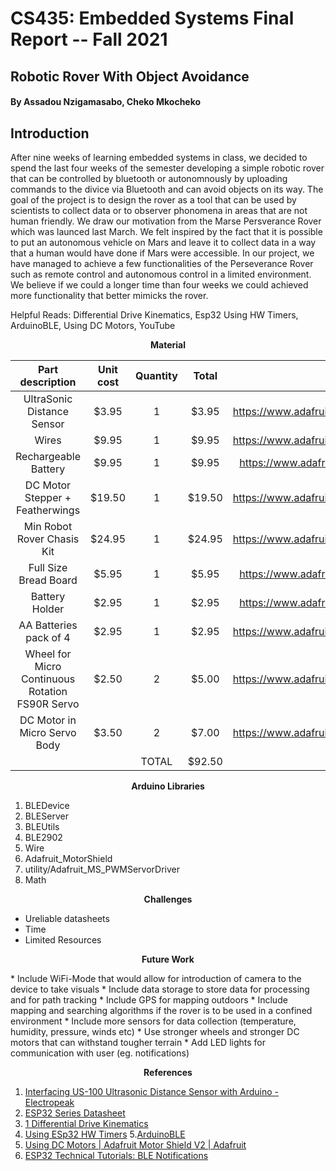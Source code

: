 # CS435: Embedded Systems Final Report -- Fall 2021 

## Robotic Rover With Object Avoidance 

#### By Assadou Nzigamasabo, Cheko Mkocheko


## Introduction

After nine weeks of learning embedded systems in class, we decided to spend the last four weeks of the semester developing a simple robotic rover that can be controlled by bluetooth or autonomnously by uploading commands to the divice via Bluetooth and can avoid objects on its way. The goal of the project is to design the rover as a tool that can be used by scientists to collect data or to observer phonomena in areas that are not human friendly. We draw our motivation from the Marse Persverance Rover which was launced last March. We felt inspired by the fact that it is possible to put an autonomous vehicle on Mars and leave it to collect data in a way that a human would have done if Mars were accessible. In our project, we have managed to achieve a few functionalities of the Perseverance Rover such as remote control and autonomous control in a limited environment. We believe if we could a longer time than four weeks we could achieved more functionality that better mimicks the rover. 





Helpful Reads:  Differential Drive Kinematics, Esp32 Using HW Timers, ArduinoBLE, Using DC Motors, YouTube


<p align="center">
  <b>Material</b>
</p>

| Part description | Unit cost |	Quantity | Total |	Link to site |
| :-------------:   | :-----:  | :------:  | :---: |     ---------:|
| UltraSonic Distance Sensor | 	$3.95 |	1	 | $3.95 | 	https://www.adafruit.com/product/4007 |
| Wires	| $9.95	| 1	| $9.95	| https://www.adafruit.com/product/4482 |
| Rechargeable Battery |	$9.95	| 1	| $9.95 |	https://www.adafruit.com/product/258 |
| DC Motor Stepper + Featherwings | $19.50 | 1 | $19.50 |	https://www.adafruit.com/product/2927 |
| Min Robot Rover Chasis Kit |	$24.95	| 1 |	$24.95 |	https://www.adafruit.com/product/2939 |
| Full Size Bread Board | $5.95 |	1	| $5.95	| https://www.adafruit.com/product/239 |
| Battery Holder |	$2.95	| 1	| $2.95	| https://www.adafruit.com/product/830 |
| AA Batteries pack of 4 |	$2.95	| 1	| $2.95	| https://www.adafruit.com/product/3349 |
| Wheel for Micro Continuous Rotation FS90R Servo	| $2.50 |	2	| $5.00 |	https://www.adafruit.com/product/2744 |
| DC Motor in Micro Servo Body	| $3.50	| 2	| $7.00	| https://www.adafruit.com/product/2941 |
|  	|  	| TOTAL | $92.50	|  |





<p align="center">
  <b>Arduino Libraries</b>
</p>

1. BLEDevice
2. BLEServer
3. BLEUtils
4. BLE2902
5. Wire
6. Adafruit_MotorShield
7. utility/Adafruit_MS_PWMServorDriver
8. Math

<p align="center">
  <b>Challenges</b>
</p>

* Ureliable datasheets
* Time
* Limited Resources


<p align="center">
  <b>Future Work</b>
</p>
* Include WiFi-Mode that would allow for introduction of camera to the device to take visuals
* Include data storage to store data for processing and for path tracking
* Include GPS for mapping outdoors
* Include mapping and searching algorithms if the rover is to be used in a confined environment
* Include more sensors for data collection (temperature, humidity, pressure, winds etc)
* Use stronger wheels and stronger DC motors that can withstand tougher terrain
* Add LED lights for communication with user (eg. notifications)




<p align="center">
  <b>References</b>
</p>

1. [Interfacing US-100 Ultrasonic Distance Sensor with Arduino - Electropeak](https://electropeak.com/learn/interfacing-us-100-ultrasonic-distance-sensor-with-arduino/)
2. [ESP32 Series Datasheet](https://www.espressif.com/sites/default/files/documentation/esp32_datasheet_en.pdf)
3. [1 Differential Drive Kinematics](http://www.cs.columbia.edu/~allen/F17/NOTES/icckinematics.pdf)
4. [Using ESp32 HW Timers](https://desire.giesecke.tk/index.php/2018/04/22/using-the-hw-timers-of-the-esp32/)
5.[ArduinoBLE](https://www.arduino.cc/en/Reference/ArduinoBLE)
6. [Using DC Motors | Adafruit Motor Shield V2 | Adafruit](https://learn.adafruit.com/adafruit-motor-shield-v2-for-arduino/using-dc-motors)
7. [ESP32 Technical Tutorials: BLE Notifications](https://www.youtube.com/watch?v=oCMOYS71NIU)




